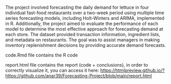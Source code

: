 The project involved forecasting the daily demand for lettuce in four individual fast-food restaurants over a two-week period using multiple time series forecasting models, including Holt-Winters and ARIMA, implemented in R. Additionally, the project aimed to evaluate the performance of each model to determine the most effective approach for forecasting demand at each store. The dataset provided transaction information, ingredient lists, and metadata on restaurants. The goal was to assist managers in making inventory replenishment decisions by providing accurate demand forecasts.



code.Rmd file contains the R code

report.html file contains the report (code + conclusions), in order to correctly visualize it, you can access it here: https://htmlpreview.github.io/?https://github.com/anar39/Forecasting-Project/blob/main/report.html
